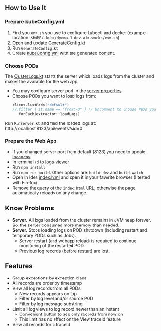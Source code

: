 ## How to Use It
### Prepare kubeConfig.yml
1. Find you `env.sh` you use to configure kubectl and docker (example location: `$HOME/.kube/dyoma-1.dev.alm.works/env.sh`)
2. Open and update [GenerateConfig.kt](src/main/kotlin/com/almworks/dyoma/kubenetes/logs/apps/GenerateConfig.kt)
3. Run `GenerateConfig.kt`
4. Create [kubeConfig.yml](src/main/resources/com/almworks/dyoma/kubenetes/logs/server/kubeConfig.yml) with the generated content.
### Choose PODs
The [ClusterLogs.kt](src/main/kotlin/com/almworks/dyoma/kubenetes/logs/apps/ClusterLogs.kt) starts the server which 
loads logs from the cluster and makes the available for the web app.
 * You may configure server port in the [server.properties](src/main/resources/com/almworks/dyoma/kubenetes/logs/server/server.properties)
 * Choose PODs you want to load logs from:
    ```kotlin
    client.listPods("default")
    //.filter { it.name == "front-0" } // Uncomment to choose PODs you want to load logs from
      .forEach(extractor::loadLogs)
    ```
Run `RunServer.kt` and find the loaded logs at: http://localhost:8123/api/events?sid=0    
### Prepare the Web App
* If you changed server port from default (8123) you need to update [index.tsx](logs-viewer/src/ui/index.tsx)
* In terminal `cd` to [logs-viewer](logs-viewer)
* Run `npm install`
* Run `npm run build`. Other options are: `build-dev` and `build-watch`
* Open in Idea [index.html](logs-viewer/dist/index.html) and open it in your favorite browser (I tested with Firefox)
* Remove the query of the `index.html` URL, otherwise the page automatically reloads on any change. 

## Know Problems
* **Server.** All logs loaded from the cluster remains in JVM heap forever. So, the server consumes more memory than needed.
* **Server.** Stops loading logs on POD shutdown (including restart and temporary PODs such as Jobs).
  * Server restart (and webapp reload) is required to continue monitoring of the restarted POD. 
  * Previous log records (before restart) are lost. 

## Features
* Group exceptions by exception class
* All records are order by timestamp
* View all log records from all PODs
  * New records appears on top
  * Filter by log level and/or source POD
  * Filter by log message substring
* Limit all log views to log record newer than an instant
  * Convenient button to see only records from now on
  * This limit has no effect on the View traceId feature
* View all records for a traceId